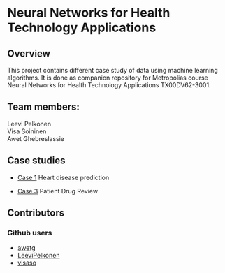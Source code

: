 # Neural Networks for Health Technology Applications


## Overview
This project contains different case study of data using machine learning algorithms. It is done as companion repository for Metropolias course Neural Networks for Health Technology Applications TX00DV62-3001.

## Team members:  
Leevi Pelkonen  
Visa Soininen  
Awet Ghebreslassie 

## Case studies

* [Case 1](https://github.com/LeeviPelkonen/NeuralNetworks/tree/master/Case1)
Heart disease prediction

* [Case 3](https://github.com/LeeviPelkonen/NeuralNetworks/tree/master/Case3)
Patient Drug Review

## Contributors
### Github users
* [awetg](https://github.com/awetg)
* [LeeviPelkonen](https://github.com/LeeviPelkonen)
* [visaso](https://github.com/visaso)

